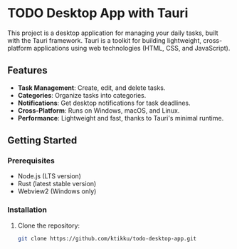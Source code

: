 # TODO Desktop App with Tauri

This project is a desktop application for managing your daily tasks, built with the Tauri framework. Tauri is a toolkit for building lightweight, cross-platform applications using web technologies (HTML, CSS, and JavaScript).

## Features

- **Task Management**: Create, edit, and delete tasks.
- **Categories**: Organize tasks into categories.
- **Notifications**: Get desktop notifications for task deadlines.
- **Cross-Platform**: Runs on Windows, macOS, and Linux.
- **Performance**: Lightweight and fast, thanks to Tauri's minimal runtime.

## Getting Started

### Prerequisites

- Node.js (LTS version)
- Rust (latest stable version)
- Webview2 (Windows only)

### Installation

1. Clone the repository:
    ```bash
    git clone https://github.com/ktikku/todo-desktop-app.git